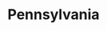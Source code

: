 ---
title: "Pennsylvania"
hashtag: pennsylvania
borders:
  - Canada
  - Delaware
  - Maryland
  - New Jersey
  - New York
  - Ohio
  - West Virginia
layout: hashtag
subdivision-of:
  - United States
tags:
  - State
  - United States
---